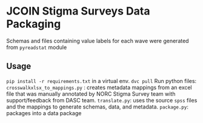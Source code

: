 # JCOIN Stigma Surveys Data Packaging

Schemas and files containing value labels for each wave were generated from `pyreadstat` module


## Usage

`pip install -r requirements.txt` in a virtual env.
`dvc pull`
Run python files:
`crosswalkxlsx_to_mappings.py` : creates metadata mappings from an excel file that was manually annotated by NORC Stigma Survey team with support/feedback from DASC team.
`translate.py`: uses the source `spss` files and the mappings to generate schemas, data, and metadata.
`package.py`: packages into a data package
